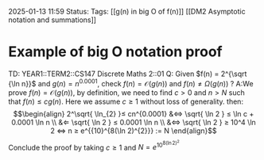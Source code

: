 2025-01-13 11:59
Status: 
Tags: [[g(n) in big O of f(n)]] [[DM2 Asymptotic notation and summations]]
# Example of big O notation proof

TD: YEAR1::TERM2::CS147 Discrete Maths 2::01 
Q: Given $f(n) = 2^{\sqrt {\ln n}}$ and $g(n) = n^{0.0001}$, check $f(n) = \mathcal O(g(n))$ and $f(n) \neq Ω(g(n))$
?
A:We prove $f(n) = \mathcal O(g(n))$, by definition, we need to find $c > 0$ and $n > N$ such that $f(n) ≤ cg(n)$. Here we assume $c ≥ 1$ without loss of generality. then:
$$\begin{align}
2^\sqrt{ \ln_{2} }≤ cn^{0.0001} &⇔ \sqrt{ \ln 2 } ≤ \ln c + 0.0001 \ln n \\
&⇐ \sqrt{ \ln 2 } ≤ 0.0001 \ln n \\
&⇔ \sqrt{ \ln 2 } ≥ 10^4 \ln 2 ⇔ n ≥ e^{{10}^{8(\ln 2)^{2}}} := N
\end{align}$$
Conclude the proof by taking $c \geq 1$ and $N=e^{{10}^{8(\ln 2)^{2}}}$ 
<!--ID: 1736770745516-->
